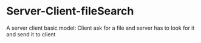 # Server-Client-fileSearch
A server client basic model: Client ask for a file and server has to look for it and send it to client
